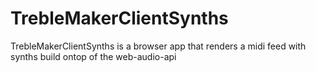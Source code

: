 # TrebleMakerClientSynths
TrebleMakerClientSynths is a browser app that renders a midi feed with synths build ontop of the web-audio-api
